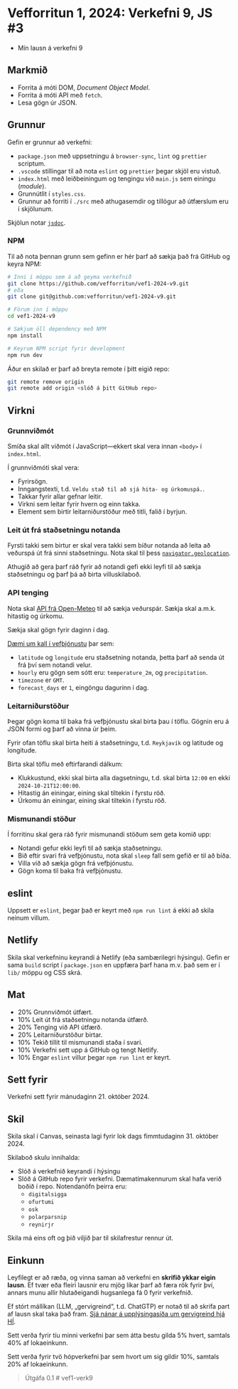 # Vefforritun 1, 2024: Verkefni 9, JS #3

- Mín lausn á verkefni 9

## Markmið

- Forrita á móti DOM, _Document Object Model_.
- Forrita á móti API með `fetch`.
- Lesa gögn úr JSON.

## Grunnur

Gefin er grunnur að verkefni:

- `package.json` með uppsetningu á `browser-sync`, `lint` og `prettier` scriptum.
- `.vscode` stillingar til að nota `eslint` og `prettier` þegar skjöl eru vistuð.
- `index.html` með leiðbeiningum og tengingu við `main.js` sem einingu (_module_).
- Grunnútlit í `styles.css`.
- Grunnur að forriti í `./src` með athugasemdir og tillögur að útfærslum eru í skjölunum.

Skjölun notar [`jsdoc`](https://jsdoc.app/).

### NPM

Til að nota þennan grunn sem gefinn er hér þarf að sækja það frá GitHub og keyra NPM:

```bash
# Inni í möppu sem á að geyma verkefnið
git clone https://github.com/vefforritun/vef1-2024-v9.git
# eða
git clone git@github.com:vefforritun/vef1-2024-v9.git

# Förum inn í möppu
cd vef1-2024-v9

# Sækjum öll dependency með NPM
npm install

# Keyrum NPM script fyrir development
npm run dev
```

Áður en skilað er þarf að breyta remote í þitt eigið repo:

```bash
git remote remove origin
git remote add origin <slóð á þitt GitHub repo>
```

## Virkni

### Grunnviðmót

Smíða skal allt viðmót í JavaScript—ekkert skal vera innan `<body>` í `index.html`.

Í grunnviðmóti skal vera:

- Fyrirsögn.
- Inngangstexti, t.d. `Veldu stað til að sjá hita- og úrkomuspá.`.
- Takkar fyrir allar gefnar leitir.
- Virkni sem leitar fyrir hvern og einn takka.
- Element sem birtir leitarniðurstöður með titli, falið í byrjun.

### Leit út frá staðsetningu notanda

Fyrsti takki sem birtur er skal vera takki sem bíður notanda að leita að veðurspá út frá sinni staðsetningu. Nota skal til þess [`navigator.geolocation`](https://developer.mozilla.org/en-US/docs/Web/API/Navigator/geolocation).

Athugið að gera þarf ráð fyrir að notandi gefi ekki leyfi til að sækja staðsetningu og þarf þá að birta villuskilaboð.

### API tenging

Nota skal [API frá Open-Meteo](https://open-meteo.com/) til að sækja veðurspár. Sækja skal a.m.k. hitastig og úrkomu.

Sækja skal gögn fyrir daginn í dag.

[Dæmi um kall í vefþjónustu](https://api.open-meteo.com/v1/forecast?latitude=65.6835&longitude=-18.0878&hourly=temperature_2m,apparent_temperature,precipitation&timezone=GMT&forecast_days=1) þar sem:

- `latitude` og `longitude` eru staðsetning notanda, þetta þarf að senda út frá því sem notandi velur.
- `hourly` eru gögn sem sótt eru: `temperature_2m`, og `precipitation`.
- `timezone` er `GMT`.
- `forecast_days` er `1`, eingöngu dagurinn í dag.

### Leitarniðurstöður

Þegar gögn koma til baka frá vefþjónustu skal birta þau í töflu. Gögnin eru á JSON formi og þarf að vinna úr þeim.

Fyrir ofan töflu skal birta heiti á staðsetningu, t.d. `Reykjavík` og latitude og longitude.

Birta skal töflu með eftirfarandi dálkum:

- Klukkustund, ekki skal birta alla dagsetningu, t.d. skal birta `12:00` en ekki `2024-10-21T12:00:00`.
- Hitastig án einingar, eining skal tiltekin í fyrstu röð.
- Úrkomu án einingar, eining skal tiltekin í fyrstu röð.

### Mismunandi stöður

Í forritinu skal gera ráð fyrir mismunandi stöðum sem geta komið upp:

- Notandi gefur ekki leyfi til að sækja staðsetningu.
- Bið eftir svari frá vefþjónustu, nota skal `sleep` fall sem gefið er til að bíða.
- Villa við að sækja gögn frá vefþjónustu.
- Gögn koma til baka frá vefþjónustu.

## eslint

Uppsett er `eslint`, þegar það er keyrt með `npm run lint` á ekki að skila neinum villum.

## Netlify

Skila skal verkefninu keyrandi á Netlify (eða sambærilegri hýsingu). Gefin er sama `build` script í `package.json` en uppfæra þarf hana m.v. það sem er í `lib/` möppu og CSS skrá.

## Mat

- 20% Grunnviðmót útfært.
- 10% Leit út frá staðsetningu notanda útfærð.
- 20% Tenging við API útfærð.
- 20% Leitarniðurstöður birtar.
- 10% Tekið tillit til mismunandi staða í svari.
- 10% Verkefni sett upp á GitHub og tengt Netlify.
- 10% Engar `eslint` villur þegar `npm run lint` er keyrt.

## Sett fyrir

Verkefni sett fyrir mánudaginn 21. október 2024.

## Skil

Skila skal í Canvas, seinasta lagi fyrir lok dags fimmtudaginn 31. október 2024.

Skilaboð skulu innihalda:

- Slóð á verkefnið keyrandi í hýsingu
- Slóð á GitHub repo fyrir verkefni. Dæmatímakennurum skal hafa verið boðið í repo. Notendanöfn þeirra eru:
  - `digitalsigga`
  - `ofurtumi`
  - `osk`
  - `polarparsnip`
  - `reynirjr`

Skila má eins oft og þið viljið þar til skilafrestur rennur út.

## Einkunn

Leyfilegt er að ræða, og vinna saman að verkefni en **skrifið ykkar eigin lausn**. Ef tvær eða fleiri lausnir eru mjög líkar þarf að færa rök fyrir því, annars munu allir hlutaðeigandi hugsanlega fá 0 fyrir verkefnið.

Ef stórt mállíkan (LLM, „gervigreind“, t.d. ChatGTP) er notað til að skrifa part af lausn skal taka það fram. [Sjá nánar á upplýsingasíða um gervigreind hjá HÍ](https://gervigreind.hi.is/).

Sett verða fyrir tíu minni verkefni þar sem átta bestu gilda 5% hvert, samtals 40% af lokaeinkunn.

Sett verða fyrir tvö hópverkefni þar sem hvort um sig gildir 10%, samtals 20% af lokaeinkunn.

> Útgáfa 0.1
#   v e f 1 - v e r k 9 
 
 